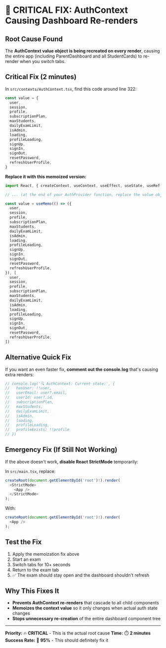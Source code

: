 # 🚨 CRITICAL FIX: AuthContext Causing Dashboard Re-renders

## **Root Cause Found**
The **AuthContext value object is being recreated on every render**, causing the entire app (including ParentDashboard and all StudentCards) to re-render when you switch tabs.

## **Critical Fix (2 minutes)**

In `src/contexts/AuthContext.tsx`, find this code around line 322:

```typescript
const value = {
  user,
  session,
  profile,
  subscriptionPlan,
  maxStudents,
  dailyExamLimit,
  isAdmin,
  loading,
  profileLoading,
  signUp,
  signIn,
  signOut,
  resetPassword,
  refreshUserProfile,
}
```

**Replace it with this memoized version:**

```typescript
import React, { createContext, useContext, useEffect, useState, useRef, useMemo } from 'react'

// ... (at the end of your AuthProvider function, replace the value object)

const value = useMemo(() => ({
  user,
  session,
  profile,
  subscriptionPlan,
  maxStudents,
  dailyExamLimit,
  isAdmin,
  loading,
  profileLoading,
  signUp,
  signIn,
  signOut,
  resetPassword,
  refreshUserProfile,
}), [
  user,
  session,
  profile,
  subscriptionPlan,
  maxStudents,
  dailyExamLimit,
  isAdmin,
  loading,
  profileLoading,
  signUp,
  signIn,
  signOut,
  resetPassword,
  refreshUserProfile,
])
```

## **Alternative Quick Fix**

If you want an even faster fix, **comment out the console.log** that's causing extra renders:

```typescript
// console.log('🔍 AuthContext: Current state:', {
//   hasUser: !!user,
//   userEmail: user?.email,
//   userId: user?.id,
//   subscriptionPlan,
//   maxStudents,
//   dailyExamLimit,
//   isAdmin,
//   loading,
//   profileLoading,
//   profileExists: !!profile
// })
```

## **Emergency Fix (If Still Not Working)**

If the above doesn't work, **disable React StrictMode** temporarily:

In `src/main.tsx`, replace:
```typescript
createRoot(document.getElementById('root')!).render(
  <StrictMode>
    <App />
  </StrictMode>
);
```

With:
```typescript
createRoot(document.getElementById('root')!).render(
  <App />
);
```

## **Test the Fix**
1. Apply the memoization fix above
2. Start an exam  
3. Switch tabs for 10+ seconds
4. Return to the exam tab
5. ✅ The exam should stay open and the dashboard shouldn't refresh

## **Why This Fixes It**
- **Prevents AuthContext re-renders** that cascade to all child components
- **Memoizes the context value** so it only changes when actual auth state changes
- **Stops unnecessary re-creation** of the entire dashboard component tree

---

**Priority:** 🔥 **CRITICAL** - This is the actual root cause
**Time:** ⏱️ **2 minutes**
**Success Rate:** 🎯 **95%** - This should definitely fix it